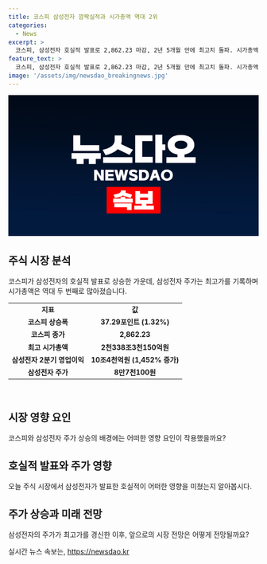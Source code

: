 ```yaml
---
title: 코스피 삼성전자 깜짝실적과 시가총액 역대 2위
categories:
  - News
excerpt: >
  코스피, 삼성전자 호실적 발표로 2,862.23 마감, 2년 5개월 만에 최고치 돌파. 시가총액 2번째로 많아. 삼성전자 2분기 영업이익 1천452% 증가, 주가는 3년 5개월여 만에 최고가 기록.
feature_text: >
  코스피, 삼성전자 호실적 발표로 2,862.23 마감, 2년 5개월 만에 최고치 돌파. 시가총액 2번째로 많아. 삼성전자 2분기 영업이익 1천452% 증가, 주가는 3년 5개월여 만에 최고가 기록.
image: '/assets/img/newsdao_breakingnews.jpg'
---
```


<p><img src="/assets/img/newsdao_breakingnews.jpg" alt="cryptoinkorea 속보" /></p>

<h2 data-ke-size="size26">주식 시장 분석</h2>

<p data-ke-size="size16">코스피가 삼성전자의 호실적 발표로 상승한 가운데, 삼성전자 주가는 최고가를 기록하며 시가총액은 역대 두 번째로 많아졌습니다.</p>

<table>
    <tr>
        <td style="text-align: center; height: 17px;"><b>지표</b></td>
        <td style="text-align: center; height: 17px;"><b>값</b></td>
    </tr>
    <tr>
        <td style="text-align: center; height: 17px;"><b>코스피 상승폭</b></td>
        <td style="text-align: center; height: 17px;"><b>37.29포인트 (1.32%)</b></td>
    </tr>
    <tr>
        <td style="text-align: center; height: 17px;"><b>코스피 종가</b></td>
        <td style="text-align: center; height: 17px;"><b>2,862.23</b></td>
    </tr>
    <tr>
        <td style="text-align: center; height: 17px;"><b>최고 시가총액</b></td>
        <td style="text-align: center; height: 17px;"><b>2천338조3천150억원</b></td>
    </tr>
    <tr>
        <td style="text-align: center; height: 17px;"><b>삼성전자 2분기 영업이익</b></td>
        <td style="text-align: center; height: 17px;"><b>10조4천억원 (1,452% 증가)</b></td>
    </tr>
    <tr>
        <td style="text-align: center; height: 17px;"><b>삼성전자 주가</b></td>
        <td style="text-align: center; height: 17px;"><b>8만7천100원</b></td>
    </tr>
</table>

<p data-ke-size="size16">&nbsp;</p>

<h2 data-ke-size="size26">시장 영향 요인</h2>

<p data-ke-size="size16">코스피와 삼성전자 주가 상승의 배경에는 어떠한 영향 요인이 작용했을까요?</p>

<h2 data-ke-size="size26">호실적 발표와 주가 영향</h2>

<p data-ke-size="size16">오늘 주식 시장에서 삼성전자가 발표한 호실적이 어떠한 영향을 미쳤는지 알아봅시다.</p>

<h2 data-ke-size="size26">주가 상승과 미래 전망</h2>

<p data-ke-size="size16">삼성전자의 주가가 최고가를 경신한 이후, 앞으로의 시장 전망은 어떻게 전망될까요?</p>
실시간 뉴스 속보는, <a href="https://newsdao.kr" rel="dofollow">https://newsdao.kr</a>


